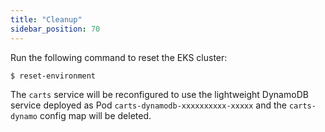 ```yaml
---
title: "Cleanup"
sidebar_position: 70
---
```


Run the following command to reset the EKS cluster:

```bash timeout=300 wait=30
$ reset-environment 
```

The `carts` service will be reconfigured to use the lightweight DynamoDB service deployed as Pod `carts-dynamodb-xxxxxxxxxx-xxxxx` and the `carts-dynamo` config map will be deleted.




